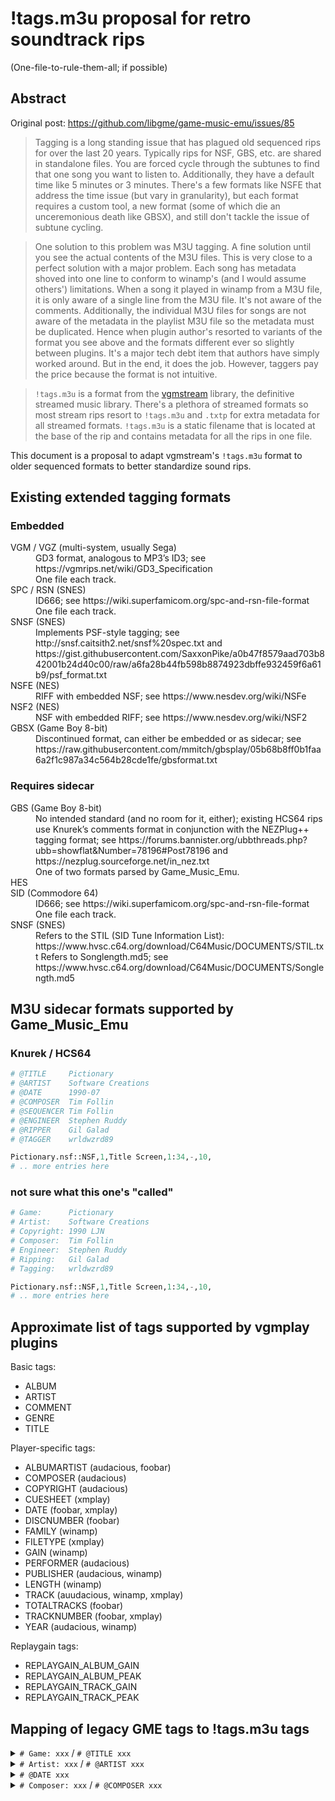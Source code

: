 # !tags.m3u proposal for retro soundtrack rips

(One-file-to-rule-them-all; if possible)

## Abstract
Original post: https://github.com/libgme/game-music-emu/issues/85

> Tagging is a long standing issue that has plagued old sequenced rips for over the last 20 years. Typically rips for NSF, GBS, etc. are shared in standalone files. You are forced cycle through the subtunes to find that one song you want to listen to. Additionally, they have a default time like 5 minutes or 3 minutes. There's a few formats like NSFE that address the time issue (but vary in granularity), but each format requires a custom tool, a new format (some of which die an unceremonious death like GBSX), and still don't tackle the issue of subtune cycling.

> One solution to this problem was M3U tagging. A fine solution until you see the actual contents of the M3U files. This is very close to a perfect solution with a major problem. Each song has metadata shoved into one line to conform to winamp's (and I would assume others') limitations. When a song it played in winamp from a M3U file, it is only aware of a single line from the M3U file. It's not aware of the comments. Additionally, the individual M3U files for songs are not aware of the metadata in the playlist M3U file so the metadata must be duplicated. Hence when plugin author's resorted to variants of the format you see above and the formats different ever so slightly between plugins. It's a major tech debt item that authors have simply worked around. But in the end, it does the job. However, taggers pay the price because the format is not intuitive.

> `!tags.m3u` is a format from the [vgmstream](https://github.com/vgmstream/vgmstream/blob/master/doc/USAGE.md#tagging) library, the definitive streamed music library. There's a plethora of streamed formats so most stream rips resort to `!tags.m3u` and `.txtp` for extra metadata for all streamed formats. `!tags.m3u` is a static filename that is located at the base of the rip and contains metadata for all the rips in one file. 

This document is a proposal to adapt vgmstream's `!tags.m3u` format to older sequenced formats to better standardize sound rips.

## Existing extended tagging formats

### Embedded

<dl>
  <dt>VGM / VGZ (multi-system, usually Sega)</dt>
  <dd>GD3 format, analogous to MP3’s ID3; see https://vgmrips.net/wiki/GD3_Specification<br>One file each track.</dd>
  
  <dt>SPC / RSN (SNES)</dt>
  <dd>ID666; see https://wiki.superfamicom.org/spc-and-rsn-file-format<br>One file each track.</dd>
  
  <dt>SNSF (SNES)</dt>
  <dd>Implements PSF-style tagging; see http://snsf.caitsith2.net/snsf%20spec.txt and https://gist.githubusercontent.com/SaxxonPike/a0b47f8579aad703b842001b24d40c00/raw/a6fa28b44fb598b8874923dbffe932459f6a61b9/psf_format.txt</dd>
  
  <dt>NSFE (NES)</dt>
  <dd>RIFF with embedded NSF; see https://www.nesdev.org/wiki/NSFe</dd>
  
  <dt>NSF2 (NES)</dt>
  <dd>NSF with embedded RIFF; see https://www.nesdev.org/wiki/NSF2</dd>
  
  <dt>GBSX (Game Boy 8-bit)</dt>
  <dd>Discontinued format, can either be embedded or as sidecar; see https://raw.githubusercontent.com/mmitch/gbsplay/05b68b8ff0b1faa6a2f1c987a34c564b28cde1fe/gbsformat.txt</dd>
</dl>

### Requires sidecar

<dl>
  <dt>GBS (Game Boy 8-bit)</dt>
  <dd>No intended standard (and no room for it, either); existing HCS64 rips use Knurek’s comments format in conjunction with the NEZPlug++ tagging format; see https://forums.bannister.org/ubbthreads.php?ubb=showflat&Number=78196#Post78196 and https://nezplug.sourceforge.net/in_nez.txt<br>One of two formats parsed by Game_Music_Emu.</dd>
  
  <dt>HES</dt>

  <dt>SID (Commodore 64)</dt>
  <dd>ID666; see https://wiki.superfamicom.org/spc-and-rsn-file-format<br>One file each track.</dd>
  
  <dt>SNSF (SNES)</dt>
  <dd>Refers to the STIL (SID Tune Information List): https://www.hvsc.c64.org/download/C64Music/DOCUMENTS/STIL.txt
Refers to Songlength.md5; see https://www.hvsc.c64.org/download/C64Music/DOCUMENTS/Songlength.md5</dd>
</dl>

## M3U sidecar formats supported by Game_Music_Emu

### Knurek / HCS64

```python
# @TITLE     Pictionary
# @ARTIST    Software Creations
# @DATE      1990-07
# @COMPOSER  Tim Follin
# @SEQUENCER Tim Follin
# @ENGINEER  Stephen Ruddy
# @RIPPER    Gil Galad
# @TAGGER    wrldwzrd89

Pictionary.nsf::NSF,1,Title Screen,1:34,-,10,
# .. more entries here
```

### not sure what this one's "called"

```python
# Game:      Pictionary
# Artist:    Software Creations
# Copyright: 1990 LJN
# Composer:  Tim Follin
# Engineer:  Stephen Ruddy
# Ripping:   Gil Galad
# Tagging:   wrldwzrd89

Pictionary.nsf::NSF,1,Title Screen,1:34,-,10,
# .. more entries here
```

## Approximate list of tags supported by vgmplay plugins

Basic tags:

* ALBUM
* ARTIST
* COMMENT
* GENRE
* TITLE

Player-specific tags:

* ALBUMARTIST (audacious, foobar)
* COMPOSER (audacious)
* COPYRIGHT (audacious)
* CUESHEET (xmplay)
* DATE (foobar, xmplay)
* DISCNUMBER (foobar)
* FAMILY (winamp)
* FILETYPE (xmplay)
* GAIN (winamp)
* PERFORMER (audacious)
* PUBLISHER (audacious, winamp)
* LENGTH (winamp)
* TRACK (auudacious, winamp, xmplay)
* TOTALTRACKS (foobar)
* TRACKNUMBER (foobar, xmplay)
* YEAR (audacious, winamp)

Replaygain tags:

* REPLAYGAIN_ALBUM_GAIN
* REPLAYGAIN_ALBUM_PEAK
* REPLAYGAIN_TRACK_GAIN
* REPLAYGAIN_TRACK_PEAK

## Mapping of legacy GME tags to !tags.m3u tags

<details><summary>
<code># Game: xxx</code> / <code># @TITLE xxx</code>
</summary>
<dl>
    <dt>Legacy purpose</dt>
    <dd>
        The name of the game the file is a soundtrack rip of.
    </dd>
    <dt>Should map to</dt>
    <dd>
        <code>@album</code>
    </dd>
    <dt>Rationale</dt>
    <dd>
        This tag does not specify track titles, but the
        title of the game getting ripped.
    </dd>
</dl>
</details>

<details><summary>
<code># Artist: xxx</code> / <code># @ARTIST xxx</code>
</summary>
<dl>
    <dt>Legacy purpose</dt>
    <dd>
        The companies who developed and published the game.
    </dd>
    <dt>Should map to</dt>
    <dd>
        <ul>
          <li><code>@artist</code>, if no composer information is avaible.</li>
          <li><code>@publisher</code></li>
        </ul>
    </dd>
    <dt>Rationale</dt>
    <dd>
        For some reason, "Artist" represents the corporate entity who owns the music,
        and not… uh, the people who produced it. Something to do with the copyright fields?
    </dd>
</dl>
</details>

<details><summary>
<code># @DATE xxx</code>
</summary>
<dl>
    <dt>Legacy purpose</dt>
    <dd>
        The companies who developed and published the game.
    </dd>
    <dt>Should map to</dt>
    <dd>
        <ul>
          <li><code>@year</code> - the date information may be truncated and stored here</li>
          <li><code>@date</code></li>
        </ul>
    </dd>
    <dt>Rationale</dt>
    <dd>
        The year value in some players is an integer. Both <code>@year</code> and <code>@date</code>
        can be filled in, if granularity is desired. Ideally, just <code>@date</code> should be
        filled in and then the year can be derived from it, but I think the existing vgmstream
        implementations just have a <code>@year</code>.
    </dd>
</dl>
</details>

<details><summary>
<code># Composer: xxx</code> / <code># @COMPOSER xxx</code>
</summary>
<dl>
    <dt>Legacy purpose</dt>
    <dd>
        The musician who wrote the score to the track.
    </dd>
    <dt>Should map to</dt>
    <dd>
        <ul>
          <li><code>@artist</code></li>
          <li><code>@composer</code></li>
        </ul>
    </dd>
    <dt>Rationale</dt>
    <dd>
        -
    </dd>
</dl>

<details><summary>
<code># @SEQUENCER xxx</code>
</summary>
<dl>
    <dt>Legacy purpose</dt>
    <dd>
        The programmer responsible for transferring the composer's score to
        the in-game format.
    </dd>
    <dt>Should map to</dt>
    <dd>
        <ul>
          <li><code>@sequencer</code></li>
        </ul>
    </dd>
    <dt>Rationale</dt>
    <dd>
        No such tag may have conventionally existed, but this tag can
        be reserved for players that can display such specific information,
        since parsing comments are hard.
    </dd>
</dl>

<details><summary>
<code># Engineer: xxx</code> / <code># @ENGINEER xxx</code>
</summary>
<dl>
    <dt>Legacy purpose</dt>
    <dd>
        Not much examples I can find, but I suspect this could
        be the person writing the sound engine, for example.
    </dd>
    <dt>Should map to</dt>
    <dd>
        <ul>
          <li><code>@engineer</code></li>
        </ul>
    </dd>
    <dt>Rationale</dt>
    <dd>
        See Sequencer.
    </dd>
</dl>

<details><summary>
<code># Ripping: xxx</code> / <code># @RIPPER xxx</code>
</summary>
<dl>
    <dt>Legacy purpose</dt>
    <dd>
        The person who ripped the soundtrack into a playable file.
    </dd>
    <dt>Should map to</dt>
    <dd>
        <ul>
          <li><code>@ripper</code></li>
        </ul>
    </dd>
    <dt>Rationale</dt>
    <dd>
        See Sequencer.
    </dd>
</dl>
</details>

<details><summary>
<code># Tagging: xxx</code> / <code># @TAGGER xxx</code>
</summary>
<dl>
    <dt>Legacy purpose</dt>
    <dd>
        The person who identified and tagged an existing rip.
    </dd>
    <dt>Should map to</dt>
    <dd>
        <ul>
          <li><code>@tagger</code></li>
        </ul>
    </dd>
    <dt>Rationale</dt>
    <dd>
        See Sequencer.
    </dd>
</dl>
</details>

<details><summary>
<code># Copyright: xxx</code>
</summary>
<dl>
    <dt>Legacy purpose</dt>
    <dd>
        The game's copyright information.
    </dd>
    <dt>Should map to</dt>
    <dd>
        <ul>
          <li><code>@copyright</code></li>
        </ul>
    </dd>
    <dt>Rationale</dt>
    <dd>
        -
    </dd>
</dl>
</details>
